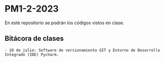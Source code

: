 # PM1-2-2023
En este repositorio se podrán los códigos vistos en clase. 
## Bitácora de clases
    - 20 de julio: Software de versionamiento GIT y Entorno de Desarrollo Integrado (IDE) Pycharm. 
